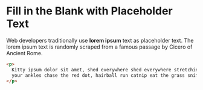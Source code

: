 # Fill in the Blank with Placeholder Text

Web developers traditionally use **lorem ipsum** text as placeholder text.
The lorem ipsum text is randomly scraped from a famous passage by Cicero of Ancient Rome.

```html
<p>
  Kitty ipsum dolor sit amet, shed everywhere shed everywhere stretching attack
  your ankles chase the red dot, hairball run catnip eat the grass sniff.
</p>
```
